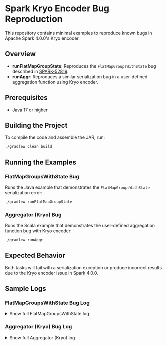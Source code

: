 # Spark Kryo Encoder Bug Reproduction

This repository contains minimal examples to reproduce known bugs in Apache Spark 4.0.0's Kryo encoder.

## Overview

- **runFlatMapGroupState**: Reproduces the `FlatMapGroupsWithState` bug described in [SPARK-52819](https://issues.apache.org/jira/browse/SPARK-52819).
- **runAggr**: Reproduces a similar serialization bug in a user-defined aggregation function using Kryo encoder.

## Prerequisites

- Java 17 or higher

## Building the Project

To compile the code and assemble the JAR, run:

```bash
./gradlew clean build
```

## Running the Examples

### FlatMapGroupsWithState Bug

Runs the Java example that demonstrates the `FlatMapGroupsWithState` serialization error:

```bash
./gradlew runFlatMapGroupState
```

### Aggregator (Kryo) Bug

Runs the Scala example that demonstrates the user-defined aggregation function bug with Kryo encoder:

```bash
./gradlew runAggr
```

## Expected Behavior

Both tasks will fail with a serialization exception or produce incorrect results due to the Kryo encoder issue in Spark 4.0.0.

## Sample Logs

### FlatMapGroupsWithState Bug Log

<details>
<summary>Show full FlatMapGroupsWithState log</summary>

```text
25/07/22 11:51:09 INFO SparkContext: Running Spark version 4.0.0
25/07/22 11:51:12 ERROR MicroBatchExecution: Query terminated with error
org.apache.spark.SparkException: Task not serializable
Caused by: java.io.NotSerializableException: org.apache.spark.sql.catalyst.encoders.KryoSerializationCodec$
        at org.apache.spark.serializer.SerializationDebugger$.improveException(SerializationDebugger.scala:43)
        at org.apache.spark.serializer.JavaSerializationStream.writeObject(JavaSerializer.scala:50)
        at org.apache.spark.serializer.JavaSerializerInstance.serialize(JavaSerializer.scala:122)
        at org.apache.spark.util.SparkClosureCleaner$.clean(SparkClosureCleaner.scala:42)
        at org.apache.spark.SparkContext.clean(SparkContext.scala:2839)
        at org.apache.spark.sql.execution.streaming.state.package$StateStoreOps.mapPartitionsWithStateStore(package.scala:67)
        at org.apache.spark.sql.execution.streaming.FlatMapGroupsWithStateExecBase.doExecute(FlatMapGroupsWithStateExec.scala:263)
        at org.apache.spark.sql.execution.streaming.FlatMapGroupsWithStateExec.doExecute(FlatMapGroupsWithStateExec.scala:403)
        at org.apache.spark.sql.execution.SparkPlan.$anonfun$executeRDD$1(SparkPlan.scala:188)
...
Exception in thread "main" org.apache.spark.sql.streaming.StreamingQueryException: Task not serializable
Caused by: org.apache.spark.SparkException: Task not serializable
        at org.apache.spark.util.SparkClosureCleaner$.clean(SparkClosureCleaner.scala:45)
        at org.apache.spark.SparkContext.clean(SparkContext.scala:2839)
        at org.apache.spark.sql.execution.streaming.StreamExecution.org$apache$spark$sql$execution$streaming$StreamExecution$$runStream(StreamExecution.scala:372)
        at org.apache.spark.sql.execution.streaming.StreamExecution$$anon$1.run(StreamExecution.scala:226)
> Task :runFlatMapGroupState FAILED
```  
</details>

### Aggregator (Kryo) Bug Log

<details>
<summary>Show full Aggregator (Kryo) log</summary>

```text
25/07/22 11:51:29 INFO Executor: Starting executor ID driver
25/07/22 11:51:30 INFO TaskSchedulerImpl: Killing all running tasks in stage 0: Job aborted due to stage failure: Task not serializable
Caused by: java.io.NotSerializableException: org.apache.spark.sql.catalyst.encoders.KryoSerializationCodec$
Serialization stack:
        - object not serializable (class: org.apache.spark.sql.catalyst.encoders.KryoSerializationCodec$, value: <function0>)
        - field (class: org.apache.spark.sql.catalyst.encoders.AgnosticEncoders$TransformingEncoder, name: codecProvider)
        - object (class: org.apache.spark.sql.catalyst.encoders.AgnosticEncoders$TransformingEncoder)
        - field (class: org.apache.spark.sql.catalyst.encoders.ExpressionEncoder, name: encoder)
        - object (class: org.apache.spark.sql.catalyst.encoders.ExpressionEncoder)
        - field (class: org.apache.spark.sql.execution.aggregate.ScalaAggregator, name: bufferEncoder)
        - object (class: org.apache.spark.sql.execution.aggregate.ScalaAggregator)
...
        at org.apache.spark.scheduler.DAGScheduler.submitMissingTasks(DAGScheduler.scala:1664)
> Task :runAggr FAILED
```  
</details>
